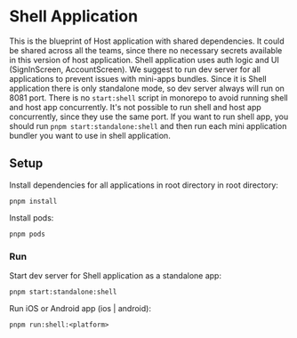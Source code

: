 # Shell Application

This is the blueprint of Host application with shared dependencies. It could be shared across all the teams, since there no necessary secrets available in this version of host application. Shell application uses auth logic and UI (SignInScreen, AccountScreen). We suggest to run dev server for all applications to prevent issues with mini-apps bundles. Since it is Shell application there is only standalone mode, so dev server always will run on 8081 port. There is no `start:shell` script in monorepo to avoid running shell and host app concurrently. It's not possible to run shell and host app concurrently, since they use the same port. If you want to run shell app, you should run `pnpm start:standalone:shell` and then run each mini application bundler you want to use in shell application.

## Setup

Install dependencies for all applications in root directory in root directory:

```
pnpm install
```

Install pods:

```
pnpm pods
```

### Run

Start dev server for Shell application as a standalone app:

```
pnpm start:standalone:shell
```

Run iOS or Android app (ios | android):

```
pnpm run:shell:<platform>
```
